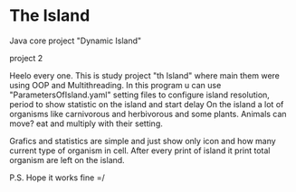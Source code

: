 # The Island
Java core project "Dynamic Island"

project 2

Heelo every one.
This is study project "th Island" where main them were using OOP and Multithreading. 
In this program u can use "ParametersOfIsland.yaml" setting files to configure island resolution, period to show statistic on the island and start delay 
On the island a lot of organisms like carnivorous and herbivorous and some plants. Animals can move? eat and multiply with their setting.

Grafics and statistics are simple and just show only icon and how many current type of organism in cell. 
After every print of island it print total organism are left on the island.

P.S. Hope it works fine =/
